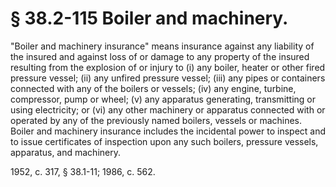 # § 38.2-115 Boiler and machinery.

<p>"Boiler and machinery insurance" means insurance against any liability of the insured and against loss of or damage to any property of the insured resulting from the explosion of or injury to (i) any boiler, heater or other fired pressure vessel; (ii) any unfired pressure vessel; (iii) any pipes or containers connected with any of the boilers or vessels; (iv) any engine, turbine, compressor, pump or wheel; (v) any apparatus generating, transmitting or using electricity; or (vi) any other machinery or apparatus connected with or operated by any of the previously named boilers, vessels or machines. Boiler and machinery insurance includes the incidental power to inspect and to issue certificates of inspection upon any such boilers, pressure vessels, apparatus, and machinery.</p><p>1952, c. 317, § 38.1-11; 1986, c. 562.</p>